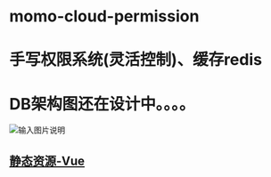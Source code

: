 
 #  **momo-cloud-permission** 
 # **手写权限系统(灵活控制)、缓存redis** 
 # **DB架构图还在设计中。。。。** 
![输入图片说明](https://gitee.com/momoriven/momo-images/raw/master/doc/momo-cloud-permission/images/spring%20cloud%20%E5%BE%AE%E6%9C%8D%E5%8A%A1%E6%9E%B6%E6%9E%84%E5%9B%BE.png "spring cloud 微服务.png")

## [静态资源-Vue](https://gitee.com/momoriven/permission-vue)
